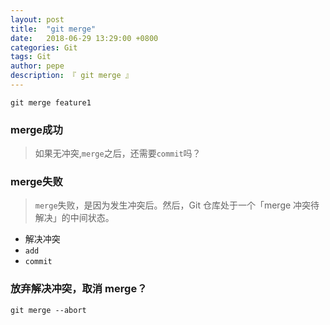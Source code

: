 ```yaml
---
layout: post
title:  "git merge"
date:   2018-06-29 13:29:00 +0800
categories: Git
tags: Git
author: pepe
description: 『 git merge 』
---
```


```
git merge feature1
```

### **merge成功**

> 如果无冲突,`merge`之后，还需要`commit`吗？

### **merge失败**

> `merge`失败，是因为发生冲突后。然后，Git 仓库处于一个「merge 冲突待解决」的中间状态。

* 解决冲突
* `add`
* `commit`

### **放弃解决冲突，取消 merge？**
```
git merge --abort
```










